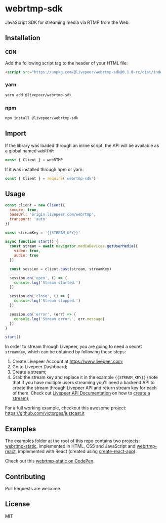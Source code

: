 # webrtmp-sdk

JavaScript SDK for streaming media via RTMP from the Web.

## Installation

### CDN

Add the following script tag to the header of your HTML file:

```html
<script src="https://unpkg.com/@livepeer/webrtmp-sdk@0.1.0-rc/dist/index.js"></script>
```
### yarn

```sh
yarn add @livepeer/webrtmp-sdk
```

### npm
```sh
npm install @livepeer/webrtmp-sdk
```

## Import

If the library was loaded through an inline script, the API will be available as a global named `webRTMP`:
```js
const { Client } = webRTMP
```

If it was installed through npm or yarn:

```js
const { Client } = require('webrtmp-sdk')
```

## Usage

```js
const client = new Client({
  secure: true,
  baseUrl: 'origin.livepeer.com/webrtmp',
  transport: 'auto'
})

const streamKey = '{{STREAM_KEY}}'

async function start() {
  const stream = await navigator.mediaDevices.getUserMedia({
    video: true,
    audio: true
  })

  const session = client.cast(stream, streamKey)

  session.on('open', () => {
    console.log('Stream started.')
  })

  session.on('close', () => {
    console.log('Stream stopped.')
  })

  session.on('error', (err) => {
    console.log('Stream error.', err.message)
  })
}

start()
```

In order to stream through Livepeer, you are going to need a secret `streamKey`, which can be obtained by following these steps:

1) Create Livepeer Account at https://www.livepeer.com;
2) Go to Livepeer Dashboard;
3) Create a stream;
4) Grab the stream key and replace it in the example `{{STREAM_KEY}}` (note that if you have multiple users streaming you'll need a backend API to create the stream through Livepeer API and return stream key for each of them. Check out [Livepeer API Documentation](https://livepeer.com/docs/guides) on how to [create a stream](https://livepeer.com/docs/guides/start-live-streaming/create-a-stream));

For a full working example, checkout this awesome project: https://github.com/victorges/justcast.it

## Examples

The examples folder at the root of this repo contains two projects: [webrtmp-static](examples/webrtmp-static), implemented in HTML, CSS and JavaScript and [webrtmp-react](examples/webrtmp-react), implemented with React (created using [create-react-app](https://github.com/facebook/create-react-app)).

Check out this [webrtmp-static on CodePen](https://codepen.io/samuelmtimbo/pen/QWgaZGL).

## Contributing

Pull Requests are welcome.

## License

MIT

